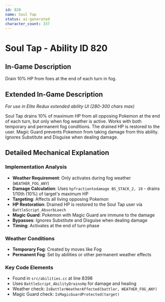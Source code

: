 ```yaml
---
id: 820
name: Soul Tap
status: ai-generated
character_count: 337
---
```


# Soul Tap - Ability ID 820

## In-Game Description
Drain 10% HP from foes at the end of each turn in fog.

## Extended In-Game Description
*For use in Elite Redux extended ability UI (280-300 chars max)*

Soul Tap drains 10% of maximum HP from all opposing Pokemon at the end of each turn, but only when fog weather is active. Works with both temporary and permanent fog conditions. The drained HP is restored to the user. Magic Guard prevents Pokemon from taking damage from this ability. Ignores Substitute and Disguise when dealing damage.

## Detailed Mechanical Explanation

### Implementation Analysis
- **Weather Requirement**: Only activates during fog weather (`WEATHER_FOG_ANY`)
- **Damage Calculation**: Uses `hpfractiontodamage BS_STACK_2, 10` - drains 1/10th (10%) of target's maximum HP
- **Targeting**: Affects all living opposing Pokemon
- **HP Restoration**: Drained HP is restored to the Soul Tap user via `BattleScript_AbsorbLeech`
- **Magic Guard**: Pokemon with Magic Guard are immune to the damage
- **Bypasses**: Ignores Substitute and Disguise when dealing damage
- **Timing**: Activates at the end of turn phase

### Weather Conditions
- **Temporary Fog**: Created by moves like Fog
- **Permanent Fog**: Set by abilities or other permanent weather effects

### Key Code Elements
- Found in `src/abilities.cc` at line 8398
- Uses `BattleScript_AbilityDrainsHp` for damage and healing
- Weather check: `IsBattlerWeatherAffected(battler, WEATHER_FOG_ANY)`
- Magic Guard check: `IsMagicGuardProtected(target)`